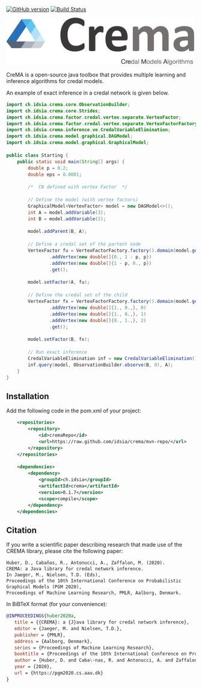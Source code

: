 [![GitHub version](https://badge.fury.io/gh/idsia%2Fcrema.svg)](https://badge.fury.io/gh/idsia%2Fcrema)
[![Build Status](https://travis-ci.org/IDSIA/crema.svg?branch=master)](https://travis-ci.org/IDSIA/crema)


<img src="docs/static/img/logo.png" alt="Crema" width="500"/>

CreMA is a open-source java toolbox that provides multiple
learning and inference algorithms for credal models.

An example of exact inference in a credal network is given below.

```java
import ch.idsia.crema.core.ObservationBuilder;
import ch.idsia.crema.core.Strides;
import ch.idsia.crema.factor.credal.vertex.separate.VertexFactor;
import ch.idsia.crema.factor.credal.vertex.separate.VertexFactorFactory;
import ch.idsia.crema.inference.ve.CredalVariableElimination;
import ch.idsia.crema.model.graphical.DAGModel;
import ch.idsia.crema.model.graphical.GraphicalModel;

public class Starting {
	public static void main(String[] args) {
		double p = 0.2;
		double eps = 0.0001;

		/*  CN defined with vertex Factor  */

		// Define the model (with vertex factors)
		GraphicalModel<VertexFactor> model = new DAGModel<>();
		int A = model.addVariable(3);
		int B = model.addVariable(2);

		model.addParent(B, A);

		// Define a credal set of the partent node
		VertexFactor fu = VertexFactorFactory.factory().domain(model.getDomain(A), Strides.empty())
				.addVertex(new double[]{0., 1 - p, p})
				.addVertex(new double[]{1 - p, 0., p})
				.get();

		model.setFactor(A, fu);

		// Define the credal set of the child
		VertexFactor fx = VertexFactorFactory.factory().domain(model.getDomain(B), model.getDomain(A))
				.addVertex(new double[]{1., 0.,}, 0)
				.addVertex(new double[]{1., 0.,}, 1)
				.addVertex(new double[]{0., 1.,}, 2)
				.get();

		model.setFactor(B, fx);

		// Run exact inference
		CredalVariableElimination inf = new CredalVariableElimination();
		inf.query(model, ObservationBuilder.observe(B, 0), A);
	}
}
``` 

## Installation

Add the following code in the  pom.xml of your project:

```xml
    <repositories>
        <repository>
            <id>cremaRepo</id>
            <url>https://raw.github.com/idsia/crema/mvn-repo/</url>
        </repository>
    </repositories>

    <dependencies>
        <dependency>
            <groupId>ch.idsia</groupId>
            <artifactId>crema</artifactId>
            <version>0.1.7</version>
            <scope>compile</scope>
        </dependency>
    </dependencies>
```

## Citation

If you write a scientific paper describing research that made use of the CREMA library, please cite the following paper:

```
Huber, D., Cabañas, R., Antonucci, A., Zaffalon, M. (2020).
CREMA: a Java library for credal network inference.
In Jaeger, M., Nielsen, T.D. (Eds), 
Proceedings of the 10th International Conference on Probabilistic Graphical Models (PGM 2020), 
Proceedings of Machine Learning Research, PMLR, Aalborg, Denmark.
```

In BiBTeX format (for your convenience):

```bibtex
@INPROCEEDINGS{huber2020a,
   title = {{CREMA}: a {J}ava library for credal network inference},
   editor = {Jaeger, M. and Nielsen, T.D.},
   publisher = {PMLR},
   address = {Aalborg, Denmark},
   series = {Proceedings of Machine Learning Research},
   booktitle = {Proceedings of the 10th International Conference on Probabilistic Graphical Models ({PGM} 2020)},
   author = {Huber, D. and Caba\~nas, R. and Antonucci, A. and Zaffalon, M.},
   year = {2020},
   url = {https://pgm2020.cs.aau.dk}
}
```
